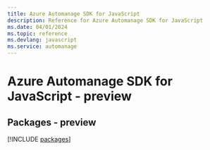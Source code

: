```yaml
---
title: Azure Automanage SDK for JavaScript
description: Reference for Azure Automanage SDK for JavaScript
ms.date: 04/01/2024
ms.topic: reference
ms.devlang: javascript
ms.service: automanage
---
```

# Azure Automanage SDK for JavaScript - preview
## Packages - preview
[!INCLUDE [packages](automanage-index.md)]